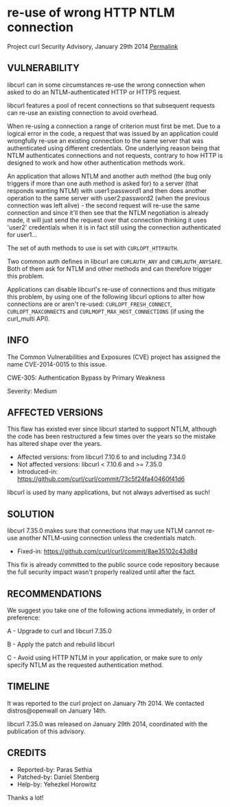 re-use of wrong HTTP NTLM connection
====================================

Project curl Security Advisory, January 29th 2014
[Permalink](https://curl.se/docs/CVE-2014-0015.html)

VULNERABILITY
-------------

libcurl can in some circumstances re-use the wrong connection when asked to
do an NTLM-authenticated HTTP or HTTPS request.

libcurl features a pool of recent connections so that subsequent requests
can re-use an existing connection to avoid overhead.

When re-using a connection a range of criterion must first be met. Due to a
logical error in the code, a request that was issued by an application could
wrongfully re-use an existing connection to the same server that was
authenticated using different credentials. One underlying reason being that
NTLM authenticates connections and not requests, contrary to how HTTP is
designed to work and how other authentication methods work.

An application that allows NTLM and another auth method (the bug only
triggers if more than one auth method is asked for) to a server (that
responds wanting NTLM) with user1:password1 and then does another operation
to the same server with user2:password2 (when the previous connection was
left alive) - the second request will re-use the same connection and since
it'll then see that the NTLM negotiation is already made, it will just send
the request over that connection thinking it uses 'user2' credentials when
it is in fact still using the connection authenticated for user1...

The set of auth methods to use is set with `CURLOPT_HTTPAUTH`.

Two common auth defines in libcurl are `CURLAUTH_ANY` and `CURLAUTH_ANYSAFE`.
Both of them ask for NTLM and other methods and can therefore trigger this
problem.

Applications can disable libcurl's re-use of connections and thus mitigate
this problem, by using one of the following libcurl options to alter how
connections are or aren't re-used: `CURLOPT_FRESH_CONNECT`,
`CURLOPT_MAXCONNECTS` and `CURLMOPT_MAX_HOST_CONNECTIONS` (if using the
curl_multi API).

INFO
----

The Common Vulnerabilities and Exposures (CVE) project has assigned the name
CVE-2014-0015 to this issue.

CWE-305: Authentication Bypass by Primary Weakness

Severity: Medium

AFFECTED VERSIONS
-----------------

This flaw has existed ever since libcurl started to support NTLM, although
the code has been restructured a few times over the years so the mistake has
altered shape over the years.

- Affected versions: from libcurl 7.10.6 to and including 7.34.0
- Not affected versions: libcurl < 7.10.6 and >= 7.35.0
- Introduced-in: https://github.com/curl/curl/commit/73c5f24fa40460f41d6

libcurl is used by many applications, but not always advertised as such!

SOLUTION
--------

libcurl 7.35.0 makes sure that connections that may use NTLM cannot re-use
another NTLM-using connection unless the credentials match.

- Fixed-in: https://github.com/curl/curl/commit/8ae35102c43d8d

This fix is already committed to the public source code repository because the
full security impact wasn't properly realized until after the fact.

RECOMMENDATIONS
---------------

We suggest you take one of the following actions immediately, in order of
preference:

 A - Upgrade to curl and libcurl 7.35.0

 B - Apply the patch and rebuild libcurl

 C - Avoid using HTTP NTLM in your application, or make sure to *only*
     specify NTLM as the requested authentication method.

TIMELINE
---------

It was reported to the curl project on January 7th 2014. We contacted
distros@openwall on January 14th.

libcurl 7.35.0 was released on January 29th 2014, coordinated with the
publication of this advisory.

CREDITS
-------

- Reported-by: Paras Sethia
- Patched-by: Daniel Stenberg
- Help-by: Yehezkel Horowitz

Thanks a lot!
